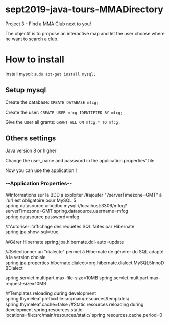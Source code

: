 # sept2019-java-tours-MMADirectory
Project 3 - Find a MMA Club next to you!

The objectif is to propose an interactive map and let the user choose where he want to search a club.

# How to install
Install mysql:
`sudo apt-get install mysql;`

## Setup mysql
Create the database:
`CREATE DATABASE mfcg;`

Create the user:
`CREATE USER mfcg IDENTIFIED BY mfcg;`

Give the user all grants:
`GRANT ALL ON mfcg.* TO mfcg;`

## Others settings
Java version 8 or higher

Change the user_name and password in the application.properties' file

Now you can use the application !


### --Application Properties--
/#Informations sur la BDD à exploiter
/#ajouter "?serverTimezone=GMT" à l'url est obligatoire pour MySQL 5
spring.datasource.url=jdbc:mysql://localhost:3306/mfcg?serverTimezone=GMT
spring.datasource.username=mfcg
spring.datasource.password=mfcg

/#Autoriser l'affichage des requêtes SQL faites par Hibernate
spring.jpa.show-sql=true

/#Gérer Hibernate
spring.jpa.hibernate.ddl-auto=update

/#Sélectionner un "dialecte" permet à Hibernate de générer du SQL adapté à la version choisie
spring.jpa.properties.hibernate.dialect=org.hibernate.dialect.MySQL5InnoDBDialect

spring.servlet.multipart.max-file-size=10MB
spring.servlet.multipart.max-request-size=10MB

/#Templates reloading during development
spring.thymeleaf.prefix=file:src/main/resources/templates/
spring.thymeleaf.cache=false
/#Static resources reloading during development
spring.resources.static-locations=file:src/main/resources/static/
spring.resources.cache.period=0
